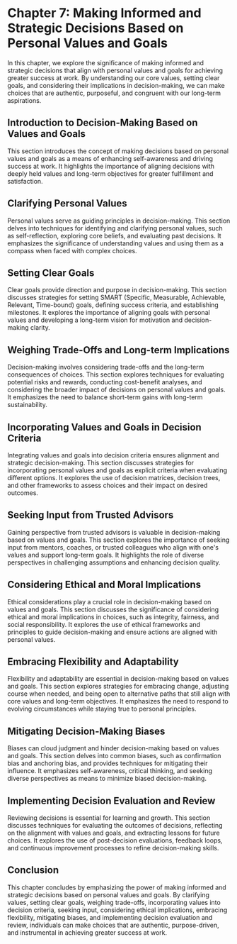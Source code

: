 Chapter 7: Making Informed and Strategic Decisions Based on Personal Values and Goals
=====================================================================================

In this chapter, we explore the significance of making informed and strategic decisions that align with personal values and goals for achieving greater success at work. By understanding our core values, setting clear goals, and considering their implications in decision-making, we can make choices that are authentic, purposeful, and congruent with our long-term aspirations.

Introduction to Decision-Making Based on Values and Goals
---------------------------------------------------------

This section introduces the concept of making decisions based on personal values and goals as a means of enhancing self-awareness and driving success at work. It highlights the importance of aligning decisions with deeply held values and long-term objectives for greater fulfillment and satisfaction.

Clarifying Personal Values
--------------------------

Personal values serve as guiding principles in decision-making. This section delves into techniques for identifying and clarifying personal values, such as self-reflection, exploring core beliefs, and evaluating past decisions. It emphasizes the significance of understanding values and using them as a compass when faced with complex choices.

Setting Clear Goals
-------------------

Clear goals provide direction and purpose in decision-making. This section discusses strategies for setting SMART (Specific, Measurable, Achievable, Relevant, Time-bound) goals, defining success criteria, and establishing milestones. It explores the importance of aligning goals with personal values and developing a long-term vision for motivation and decision-making clarity.

Weighing Trade-Offs and Long-term Implications
----------------------------------------------

Decision-making involves considering trade-offs and the long-term consequences of choices. This section explores techniques for evaluating potential risks and rewards, conducting cost-benefit analyses, and considering the broader impact of decisions on personal values and goals. It emphasizes the need to balance short-term gains with long-term sustainability.

Incorporating Values and Goals in Decision Criteria
---------------------------------------------------

Integrating values and goals into decision criteria ensures alignment and strategic decision-making. This section discusses strategies for incorporating personal values and goals as explicit criteria when evaluating different options. It explores the use of decision matrices, decision trees, and other frameworks to assess choices and their impact on desired outcomes.

Seeking Input from Trusted Advisors
-----------------------------------

Gaining perspective from trusted advisors is valuable in decision-making based on values and goals. This section explores the importance of seeking input from mentors, coaches, or trusted colleagues who align with one's values and support long-term goals. It highlights the role of diverse perspectives in challenging assumptions and enhancing decision quality.

Considering Ethical and Moral Implications
------------------------------------------

Ethical considerations play a crucial role in decision-making based on values and goals. This section discusses the significance of considering ethical and moral implications in choices, such as integrity, fairness, and social responsibility. It explores the use of ethical frameworks and principles to guide decision-making and ensure actions are aligned with personal values.

Embracing Flexibility and Adaptability
--------------------------------------

Flexibility and adaptability are essential in decision-making based on values and goals. This section explores strategies for embracing change, adjusting course when needed, and being open to alternative paths that still align with core values and long-term objectives. It emphasizes the need to respond to evolving circumstances while staying true to personal principles.

Mitigating Decision-Making Biases
---------------------------------

Biases can cloud judgment and hinder decision-making based on values and goals. This section delves into common biases, such as confirmation bias and anchoring bias, and provides techniques for mitigating their influence. It emphasizes self-awareness, critical thinking, and seeking diverse perspectives as means to minimize biased decision-making.

Implementing Decision Evaluation and Review
-------------------------------------------

Reviewing decisions is essential for learning and growth. This section discusses techniques for evaluating the outcomes of decisions, reflecting on the alignment with values and goals, and extracting lessons for future choices. It explores the use of post-decision evaluations, feedback loops, and continuous improvement processes to refine decision-making skills.

Conclusion
----------

This chapter concludes by emphasizing the power of making informed and strategic decisions based on personal values and goals. By clarifying values, setting clear goals, weighing trade-offs, incorporating values into decision criteria, seeking input, considering ethical implications, embracing flexibility, mitigating biases, and implementing decision evaluation and review, individuals can make choices that are authentic, purpose-driven, and instrumental in achieving greater success at work.

